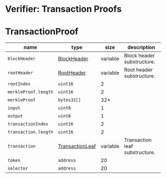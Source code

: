 Verifier: Transaction Proofs
===

# TransactionProof

| name                 | type                                                           | size     | description                    |
| -------------------- | -------------------------------------------------------------- | -------- | ------------------------------ |
| `blockHeader`        | [BlockHeader](../1.%20Data%20Structures/Blocks.md)             | variable | Block header substructure.     |
| `rootHeader`         | [RootHeader](../1.%20Data%20Structures/Roots.md)               | variable | Root header substructure.      |
| `rootIndex`          | `uint16`                                                       | 2        |                                |
| `merkleProof.length` | `uint16`                                                       | 2        |                                |
| `merkleProof`        | `bytes32[]`                                                    | 32*      |                                |
| `input`              | `uint8`                                                        | 1        |                                |
| `output`             | `uint8`                                                        | 1        |                                |
| `transactionIndex`   | `uint16`                                                       | 2        |                                |
| `transaction.length` | `uint16`                                                       | 2        |                                |
| `transaction`        | [TransactionLeaf](./../1.%20Data%20Structures/Transactions.md) | variable | Transaction leaf substructure. |
| `token`              | `address`                                                      | 20       |                                |
| `selector`           | `address`                                                      | 20       |                                |
